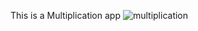This is a Multiplication app
![multiplication](https://user-images.githubusercontent.com/69690916/211215422-8b293d78-10f5-4961-8a41-11aaf34daada.PNG)
